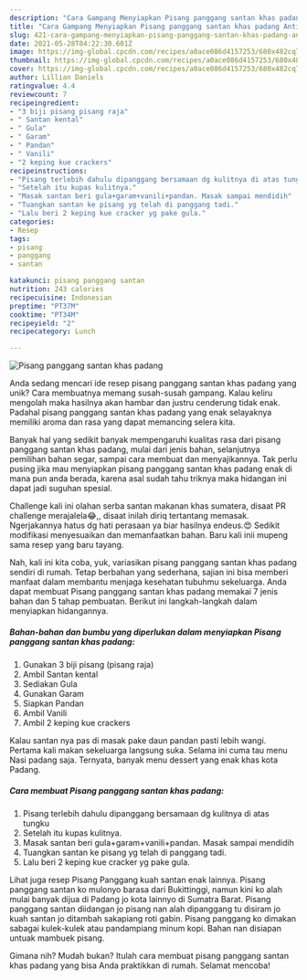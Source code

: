 ```yaml
---
description: "Cara Gampang Menyiapkan Pisang panggang santan khas padang Anti Gagal"
title: "Cara Gampang Menyiapkan Pisang panggang santan khas padang Anti Gagal"
slug: 421-cara-gampang-menyiapkan-pisang-panggang-santan-khas-padang-anti-gagal
date: 2021-05-28T04:22:30.601Z
image: https://img-global.cpcdn.com/recipes/a0ace086d4157253/680x482cq70/pisang-panggang-santan-khas-padang-foto-resep-utama.jpg
thumbnail: https://img-global.cpcdn.com/recipes/a0ace086d4157253/680x482cq70/pisang-panggang-santan-khas-padang-foto-resep-utama.jpg
cover: https://img-global.cpcdn.com/recipes/a0ace086d4157253/680x482cq70/pisang-panggang-santan-khas-padang-foto-resep-utama.jpg
author: Lillian Daniels
ratingvalue: 4.4
reviewcount: 7
recipeingredient:
- "3 biji pisang pisang raja"
- " Santan kental"
- " Gula"
- " Garam"
- " Pandan"
- " Vanili"
- "2 keping kue crackers"
recipeinstructions:
- "Pisang terlebih dahulu dipanggang bersamaan dg kulitnya di atas tungku"
- "Setelah itu kupas kulitnya."
- "Masak santan beri gula+garam+vanili+pandan. Masak sampai mendidih"
- "Tuangkan santan ke pisang yg telah di panggang tadi."
- "Lalu beri 2 keping kue cracker yg pake gula."
categories:
- Resep
tags:
- pisang
- panggang
- santan

katakunci: pisang panggang santan 
nutrition: 243 calories
recipecuisine: Indonesian
preptime: "PT37M"
cooktime: "PT34M"
recipeyield: "2"
recipecategory: Lunch

---
```



![Pisang panggang santan khas padang](https://img-global.cpcdn.com/recipes/a0ace086d4157253/680x482cq70/pisang-panggang-santan-khas-padang-foto-resep-utama.jpg)

Anda sedang mencari ide resep pisang panggang santan khas padang yang unik? Cara membuatnya memang susah-susah gampang. Kalau keliru mengolah maka hasilnya akan hambar dan justru cenderung tidak enak. Padahal pisang panggang santan khas padang yang enak selayaknya memiliki aroma dan rasa yang dapat memancing selera kita.

Banyak hal yang sedikit banyak mempengaruhi kualitas rasa dari pisang panggang santan khas padang, mulai dari jenis bahan, selanjutnya pemilihan bahan segar, sampai cara membuat dan menyajikannya. Tak perlu pusing jika mau menyiapkan pisang panggang santan khas padang enak di mana pun anda berada, karena asal sudah tahu triknya maka hidangan ini dapat jadi suguhan spesial.

Challenge kali ini olahan serba santan makanan khas sumatera, disaat PR challenge merajalela😂,, disaat inilah diriq tertantang memasak. Ngerjakannya hatus dg hati perasaan ya biar hasilnya endeus.😍 Sedikit modifikasi menyesuaikan dan memanfaatkan bahan. Baru kali inii mupeng sama resep yang baru tayang.


Nah, kali ini kita coba, yuk, variasikan pisang panggang santan khas padang sendiri di rumah. Tetap berbahan yang sederhana, sajian ini bisa memberi manfaat dalam membantu menjaga kesehatan tubuhmu sekeluarga. Anda dapat membuat Pisang panggang santan khas padang memakai 7 jenis bahan dan 5 tahap pembuatan. Berikut ini langkah-langkah dalam menyiapkan hidangannya.

<!--inarticleads1-->

##### Bahan-bahan dan bumbu yang diperlukan dalam menyiapkan Pisang panggang santan khas padang:

1. Gunakan 3 biji pisang (pisang raja)
1. Ambil  Santan kental
1. Sediakan  Gula
1. Gunakan  Garam
1. Siapkan  Pandan
1. Ambil  Vanili
1. Ambil 2 keping kue crackers


Kalau santan nya pas di masak pake daun pandan pasti lebih wangi. Pertama kali makan sekeluarga langsung suka. Selama ini cuma tau menu Nasi padang saja. Ternyata, banyak menu dessert yang enak khas kota Padang. 

<!--inarticleads2-->

##### Cara membuat Pisang panggang santan khas padang:

1. Pisang terlebih dahulu dipanggang bersamaan dg kulitnya di atas tungku
1. Setelah itu kupas kulitnya.
1. Masak santan beri gula+garam+vanili+pandan. Masak sampai mendidih
1. Tuangkan santan ke pisang yg telah di panggang tadi.
1. Lalu beri 2 keping kue cracker yg pake gula.


Lihat juga resep Pisang Panggang kuah santan enak lainnya. Pisang panggang santan ko mulonyo barasa dari Bukittinggi, namun kini ko alah mulai banyak dijua di Padang jo kota lainnyo di Sumatra Barat. Pisang panggang santan diidangan jo pisang nan alah dipanggang tu disiram jo kuah santan jo ditambah sakapiang roti gabin. Pisang panggang ko dimakan sabagai kulek-kulek atau pandampiang minum kopi. Bahan nan disiapan untuak mambuek pisang. 

Gimana nih? Mudah bukan? Itulah cara membuat pisang panggang santan khas padang yang bisa Anda praktikkan di rumah. Selamat mencoba!
